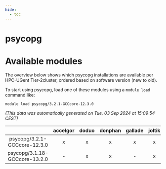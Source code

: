 ```yaml
---
hide:
  - toc
---
```


psycopg
=======

# Available modules


The overview below shows which psycopg installations are available per HPC-UGent Tier-2cluster, ordered based on software version (new to old).

To start using psycopg, load one of these modules using a `module load` command like:

```shell
module load psycopg/3.2.1-GCCcore-12.3.0
```

*(This data was automatically generated on Tue, 03 Sep 2024 at 15:09:54 CEST)*  

| |accelgor|doduo|donphan|gallade|joltik|shinx|skitty|
| :---: | :---: | :---: | :---: | :---: | :---: | :---: | :---: |
|psycopg/3.2.1-GCCcore-12.3.0|x|x|x|x|x|x|x|
|psycopg/3.1.18-GCCcore-13.2.0|-|x|x|-|x|-|x|
